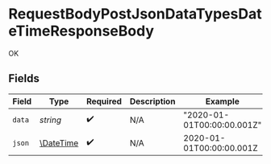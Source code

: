 # RequestBodyPostJsonDataTypesDateTimeResponseBody

OK


## Fields

| Field                                                         | Type                                                          | Required                                                      | Description                                                   | Example                                                       |
| ------------------------------------------------------------- | ------------------------------------------------------------- | ------------------------------------------------------------- | ------------------------------------------------------------- | ------------------------------------------------------------- |
| `data`                                                        | *string*                                                      | :heavy_check_mark:                                            | N/A                                                           | "2020-01-01T00:00:00.001Z"                                    |
| `json`                                                        | [\DateTime](https://www.php.net/manual/en/class.datetime.php) | :heavy_check_mark:                                            | N/A                                                           | 2020-01-01T00:00:00.001Z                                      |